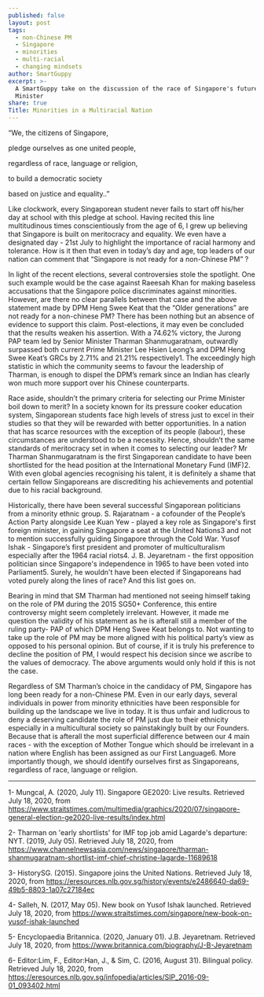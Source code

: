 ```yaml
---
published: false
layout: post
tags:
  - non-Chinese PM
  - Singapore
  - minorities
  - multi-racial
  - changing mindsets
author: SmartGuppy
excerpt: >-
  A SmartGuppy take on the discussion of the race of Singapore's future Prime
  Minister
share: true
Title: Minorities in a Multiracial Nation
---
```

“We, the citizens of Singapore,

pledge ourselves as one united people,

regardless of race, language or religion,

to build a democratic society

based on justice and equality..” 

Like clockwork, every Singaporean student never fails to start off his/her day at school with this pledge at school. Having recited this line multitudinous times conscientiously from the age of 6, I grew up believing that Singapore is built on meritocracy and equality. We even have a designated day - 21st July to highlight the importance of racial harmony and tolerance. How is it then that even in today’s day and age, top leaders of our nation can comment that “Singapore is not ready for a non-Chinese PM” ? 

In light of the recent elections, several controversies stole the spotlight. One such example would be the case against Raeesah Khan for making baseless accusations that the Singapore police discriminates against minorities. However, are there no clear parallels between that case and the above statement made by DPM Heng Swee Keat that the “Older generations” are not ready for a non-chinese PM? There has been nothing but an absence of evidence to support this claim. Post-elections, it may even be concluded that the results weaken his assertion. With a 74.62% victory, the Jurong PAP team led by Senior Minister Tharman Shanmugaratnam, outwardly surpassed both current Prime Minister Lee Hsien Leong’s and DPM Heng Swee Keat’s GRCs by 2.71% and 21.21% respectively1. The exceedingly high statistic in which the community seems to favour the leadership of Tharman, is enough to dispel the DPM’s remark since an Indian has clearly won much more support over his Chinese counterparts. 

Race aside, shouldn’t the primary criteria for selecting our Prime Minister boil down to merit? In a society known for its pressure cooker education system, Singaporean students face high levels of stress just to excel in their studies so that they will be rewarded with better opportunities. In  a nation that has scarce resources with the exception of its people (labour), these circumstances are understood to be a necessity. Hence, shouldn’t the same standards of meritocracy set in when it comes to selecting our leader? Mr Tharman Shanmugaratnam is the first Singaporean candidate to have been shortlisted for the head position at the International Monetary Fund (IMF)2. With even global agencies recognising his talent, it is definitely a shame that certain fellow Singaporeans are discrediting his achievements and potential due to his racial background. 

Historically, there have been several successful Singaporean politicians from a minority ethnic group. S. Rajaratnam - a cofounder of the People’s Action Party alongside Lee Kuan Yew - played a key role as Singapore's first foreign minister,  in gaining Singapore a seat at the United Nations3 and not to mention successfully guiding Singapore through the Cold War. Yusof Ishak - Singapore’s first president and promoter of multiculturalism especially after the 1964 racial riots4. J. B. Jeyaretnam - the first opposition politician since Singapore's independence in 1965 to have been voted into Parliament5. Surely, he wouldn't have been elected if Singaporeans  had  voted purely along the lines of race? And this list goes on. 

Bearing in mind that SM Tharman had mentioned not seeing himself taking on the role of PM during the 2015 SG50+ Conference, this entire controversy might seem completely irrelevant. However, it made me question the validity of his statement as he is afterall still a member of the ruling party- PAP of which DPM Heng Swee Keat belongs to. Not wanting to take up the role of PM may be more aligned with his political party’s view as opposed to his personal opinion. But of course, if it is truly his preference to decline the position of PM, I would respect his decision since we ascribe to the values of democracy. The above arguments would only hold if this is not the case. 


Regardless of SM Tharman’s choice in the candidacy of PM, Singapore has long been ready for a non-Chinese PM. Even in our early days, several individuals in power from minority ethnicities have been responsible for building up the landscape we live in today. It is thus unfair and ludicrous to deny a deserving candidate the role of PM just due to their ethnicity especially in a multicultural society so painstakingly built by our Founders. Because that is afterall the most superficial difference between our 4 main races - with the exception of Mother Tongue which should be irrelevant in a nation where English has been assigned as our First Language6. More importantly though, we should identify ourselves first as Singaporeans, regardless of race, language or religion.


----------------------

1- Mungcal, A. (2020, July 11). Singapore GE2020: Live results. Retrieved July 18, 2020, from https://www.straitstimes.com/multimedia/graphics/2020/07/singapore-general-election-ge2020-live-results/index.html

2- Tharman on 'early shortlists' for IMF top job amid Lagarde's departure: NYT. (2019, July 05). Retrieved July 18, 2020, from https://www.channelnewsasia.com/news/singapore/tharman-shanmugaratnam-shortlist-imf-chief-christine-lagarde-11689618

3- HistorySG. (2015). Singapore joins the United Nations. Retrieved July 18, 2020, from https://eresources.nlb.gov.sg/history/events/e2486640-da69-49b5-8803-1a07c27184ec

4- Salleh, N. (2017, May 05). New book on Yusof Ishak launched. Retrieved July 18, 2020, from https://www.straitstimes.com/singapore/new-book-on-yusof-ishak-launched

5- Encyclopaedia Britannica. (2020, January 01). J.B. Jeyaretnam. Retrieved July 18, 2020, from https://www.britannica.com/biography/J-B-Jeyaretnam

6- Editor:Lim, F., Editor:Han, J., & Sim, C. (2016, August 31). Bilingual policy. Retrieved July 18, 2020, from https://eresources.nlb.gov.sg/infopedia/articles/SIP_2016-09-01_093402.html


